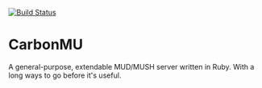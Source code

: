 [![Build Status](https://travis-ci.org/tkrajcar/carbonmu.png?branch=master)](https://travis-ci.org/tkrajcar/carbonmu)

# CarbonMU
A general-purpose, extendable MUD/MUSH server written in Ruby. With a long ways to go before it's useful.